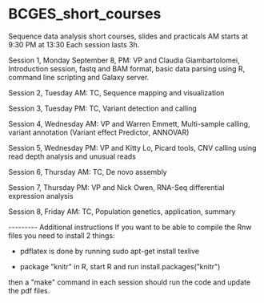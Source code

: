 BCGES_short_courses
===================

Sequence data analysis short courses, slides and practicals
AM starts at 9:30
PM at 13:30
Each session lasts 3h.

Session 1, Monday September 8, PM: VP and Claudia Giambartolomei, Introduction session, fastq and BAM format, basic data parsing using R, command line scripting and Galaxy server.

Session 2, Tuesday AM: TC, Sequence mapping and visualization

Session 3, Tuesday PM: TC, Variant detection and calling

Session 4, Wednesday AM: VP and Warren Emmett, Multi-sample calling, variant annotation (Variant effect Predictor, ANNOVAR)

Session 5, Wednesday PM: VP and Kitty Lo, Picard tools, CNV calling using read depth analysis and unusual reads

Session 6, Thursday AM: TC, De novo assembly

Session 7, Thursday PM: VP and Nick Owen, RNA-Seq differential expression analysis

Session 8, Friday AM:  TC, Population genetics, application, summary


--------- Additional instructions
If you want to be able to compile the Rnw files you need to install 2 things:

- pdflatex is done by running
sudo apt-get install texlive

- package "knitr" in R, start R and run
install.packages("knitr")

then a "make" command in each session should run the code and update the pdf files.
